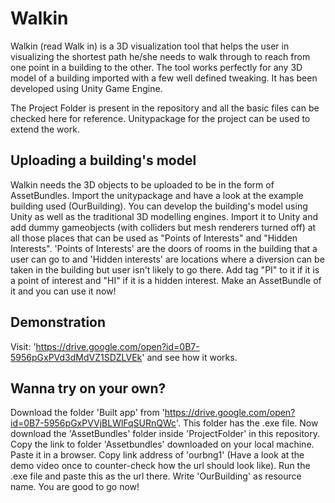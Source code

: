 # Walkin
Walkin (read Walk in) is a 3D visualization tool that helps the user in visualizing the shortest path he/she needs to walk through to reach from one point in a building to the other. The tool works perfectly for any 3D model of a building imported with a few well defined tweaking. It has been developed using Unity Game Engine.

The Project Folder is present in the repository and all the basic files can be checked here for reference. Unitypackage for the project can be used to extend the work.

## Uploading a building's model
Walkin needs the 3D objects to be uploaded to be in the form of AssetBundles. Import the unitypackage and have a look at the example building used (OurBuilding). You can develop the building's model using Unity as well as the traditional 3D modelling engines. Import it to Unity and add dummy gameobjects (with colliders but mesh renderers turned off) at all those places that can be used as "Points of Interests" and "Hidden Interests". 'Points of Interests' are the doors of rooms in the building that a user can go to and 'Hidden interests' are locations where a diversion can be taken in the building but user isn't likely to go there. Add tag "PI" to it if it is a point of interest and "HI" if it is a hidden interest. Make an AssetBundle of it and you can use it now!

## Demonstration
Visit: 'https://drive.google.com/open?id=0B7-5956pGxPVd3dMdVZ1SDZLVEk' and see how it works.

## Wanna try on your own?
Download the folder 'Built app' from 'https://drive.google.com/open?id=0B7-5956pGxPVVjBLWlFqSURnQWc'. This folder has the .exe file. Now download the 'AssetBundles' folder inside 'ProjectFolder' in this repository. Copy the link to folder 'Assetbundles' downloaded on your local machine. Paste it in a browser. Copy link address of 'ourbng1' (Have a look at the demo video once to counter-check how the url should look like). Run the .exe file and paste this as the url there. Write 'OurBuilding' as resource name. You are good to go now! 
